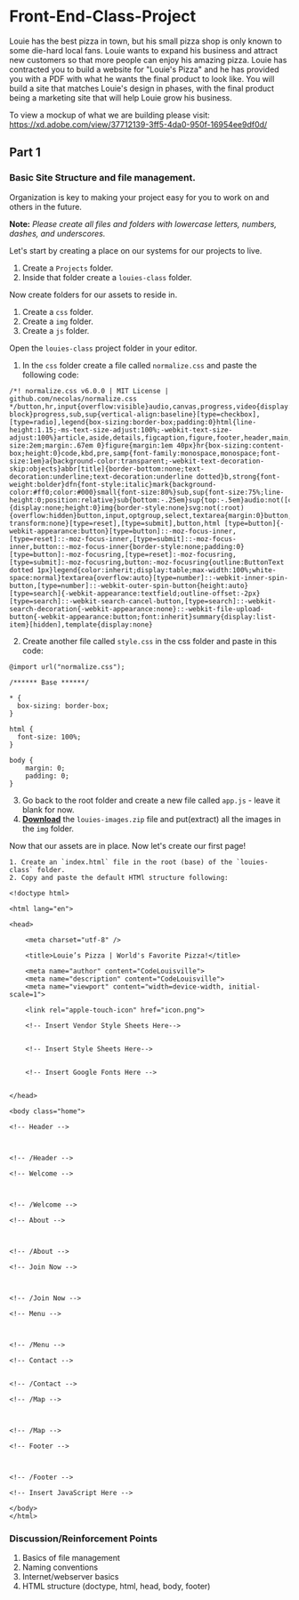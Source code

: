# Front-End-Class-Project

Louie has the best pizza in town, but his small pizza shop is only known to some die-hard local fans. Louie wants to expand his business and attract new customers so that more people can enjoy his amazing pizza. Louie has contracted you to build a website for "Louie's Pizza" and he has provided you with a PDF with what he wants the final product to look like. You will build a site that matches Louie's design in phases, with the final product being a marketing site that will help Louie grow his business.

To view a mockup of what we are building please visit: https://xd.adobe.com/view/37712139-3ff5-4da0-950f-16954ee9df0d/


Part 1
-------

### Basic Site Structure and file management.

Organization is key to making your project easy for you to work on and others in the future.

**Note:** *Please create all files and folders with lowercase letters, numbers, dashes, and underscores.*


Let's start by creating a place on our systems for our projects to live.

  1. Create a `Projects` folder.
  2. Inside that folder create a `louies-class` folder.

Now create folders for our assets to reside in.

   1. Create a `css` folder.
   2. Create a `img` folder.
   3. Create a `js` folder.

Open the `louies-class` project folder in your editor.

  1. In the `css` folder create a file called `normalize.css` and paste the following code:

  ```
  /*! normalize.css v6.0.0 | MIT License | github.com/necolas/normalize.css */button,hr,input{overflow:visible}audio,canvas,progress,video{display:inline-block}progress,sub,sup{vertical-align:baseline}[type=checkbox],[type=radio],legend{box-sizing:border-box;padding:0}html{line-height:1.15;-ms-text-size-adjust:100%;-webkit-text-size-adjust:100%}article,aside,details,figcaption,figure,footer,header,main,menu,nav,section{display:block}h1{font-size:2em;margin:.67em 0}figure{margin:1em 40px}hr{box-sizing:content-box;height:0}code,kbd,pre,samp{font-family:monospace,monospace;font-size:1em}a{background-color:transparent;-webkit-text-decoration-skip:objects}abbr[title]{border-bottom:none;text-decoration:underline;text-decoration:underline dotted}b,strong{font-weight:bolder}dfn{font-style:italic}mark{background-color:#ff0;color:#000}small{font-size:80%}sub,sup{font-size:75%;line-height:0;position:relative}sub{bottom:-.25em}sup{top:-.5em}audio:not([controls]){display:none;height:0}img{border-style:none}svg:not(:root){overflow:hidden}button,input,optgroup,select,textarea{margin:0}button,select{text-transform:none}[type=reset],[type=submit],button,html [type=button]{-webkit-appearance:button}[type=button]::-moz-focus-inner,[type=reset]::-moz-focus-inner,[type=submit]::-moz-focus-inner,button::-moz-focus-inner{border-style:none;padding:0}[type=button]:-moz-focusring,[type=reset]:-moz-focusring,[type=submit]:-moz-focusring,button:-moz-focusring{outline:ButtonText dotted 1px}legend{color:inherit;display:table;max-width:100%;white-space:normal}textarea{overflow:auto}[type=number]::-webkit-inner-spin-button,[type=number]::-webkit-outer-spin-button{height:auto}[type=search]{-webkit-appearance:textfield;outline-offset:-2px}[type=search]::-webkit-search-cancel-button,[type=search]::-webkit-search-decoration{-webkit-appearance:none}::-webkit-file-upload-button{-webkit-appearance:button;font:inherit}summary{display:list-item}[hidden],template{display:none}
  ```

  2. Create another file called `style.css` in the css folder and paste in this code:

  ```
  @import url("normalize.css");

  /****** Base ******/

  * {
    box-sizing: border-box;
  }

  html {
    font-size: 100%;
  }

  body {
      margin: 0;
      padding: 0;
  }
  ```

  3. Go back to the root folder and create a new file called `app.js` - leave it blank for now.
  4. **[Download](https://www.dropbox.com/s/128poel61h1qt38/louies-images.zip?dl=0)** the `louies-images.zip` file and put(extract) all the images in the `img` folder.

  Now that our assets are in place. Now let's create our first page!

    1. Create an `index.html` file in the root (base) of the `louies-class` folder.
    2. Copy and paste the default HTMl structure following:

  ```
  <!doctype html>

  <html lang="en">

  <head>

      <meta charset="utf-8" />

      <title>Louie’s Pizza | World's Favorite Pizza!</title>

      <meta name="author" content="CodeLouisville">
      <meta name="description" content="CodeLouisville">
      <meta name="viewport" content="width=device-width, initial-scale=1">

      <link rel="apple-touch-icon" href="icon.png">

      <!-- Insert Vendor Style Sheets Here-->


      <!-- Insert Style Sheets Here-->


      <!-- Insert Google Fonts Here -->


  </head>

  <body class="home">

  <!-- Header -->



  <!-- /Header -->

  <!-- Welcome -->



  <!-- /Welcome -->

  <!-- About -->



  <!-- /About -->

  <!-- Join Now -->



  <!-- /Join Now -->

  <!-- Menu -->



  <!-- /Menu -->

  <!-- Contact -->


  <!-- /Contact -->

  <!-- /Map -->



  <!-- /Map -->

  <!-- Footer -->



  <!-- /Footer -->

  <!-- Insert JavaScript Here -->

  </body>
  </html>
  ```

### Discussion/Reinforcement Points

  1. Basics of file management
  2. Naming conventions
  3. Internet/webserver basics
  4. HTML structure (doctype, html, head, body, footer)
